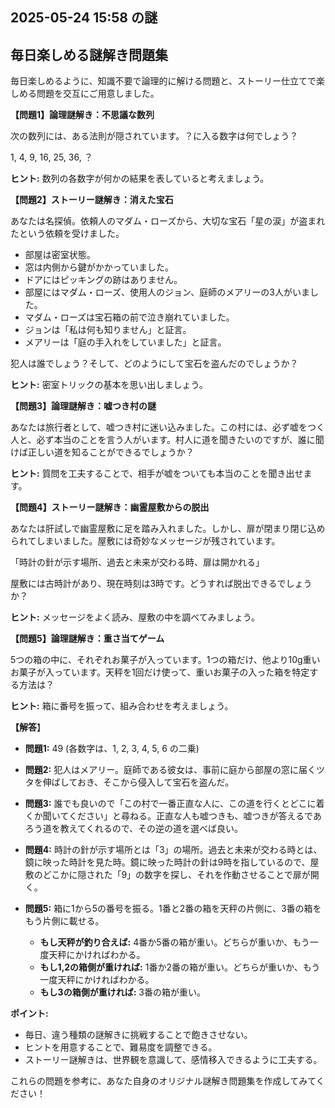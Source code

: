 ## 2025-05-24 15:58 の謎
## 毎日楽しめる謎解き問題集

毎日楽しめるように、知識不要で論理的に解ける問題と、ストーリー仕立てで楽しめる問題を交互にご用意しました。

**【問題1】論理謎解き：不思議な数列**

次の数列には、ある法則が隠されています。？に入る数字は何でしょう？

1, 4, 9, 16, 25, 36, ？

**ヒント:** 数列の各数字が何かの結果を表していると考えましょう。

**【問題2】ストーリー謎解き：消えた宝石**

あなたは名探偵。依頼人のマダム・ローズから、大切な宝石「星の涙」が盗まれたという依頼を受けました。

*   部屋は密室状態。
*   窓は内側から鍵がかかっていました。
*   ドアにはピッキングの跡はありません。
*   部屋にはマダム・ローズ、使用人のジョン、庭師のメアリーの3人がいました。
*   マダム・ローズは宝石箱の前で泣き崩れていました。
*   ジョンは「私は何も知りません」と証言。
*   メアリーは「庭の手入れをしていました」と証言。

犯人は誰でしょう？そして、どのようにして宝石を盗んだのでしょうか？

**ヒント:** 密室トリックの基本を思い出しましょう。

**【問題3】論理謎解き：嘘つき村の謎**

あなたは旅行者として、嘘つき村に迷い込みました。この村には、必ず嘘をつく人と、必ず本当のことを言う人がいます。村人に道を聞きたいのですが、誰に聞けば正しい道を知ることができるでしょうか？

**ヒント:** 質問を工夫することで、相手が嘘をついても本当のことを聞き出せます。

**【問題4】ストーリー謎解き：幽霊屋敷からの脱出**

あなたは肝試しで幽霊屋敷に足を踏み入れました。しかし、扉が閉まり閉じ込められてしまいました。屋敷には奇妙なメッセージが残されています。

「時計の針が示す場所、過去と未来が交わる時、扉は開かれる」

屋敷には古時計があり、現在時刻は3時です。どうすれば脱出できるでしょうか？

**ヒント:** メッセージをよく読み、屋敷の中を調べてみましょう。

**【問題5】論理謎解き：重さ当てゲーム**

5つの箱の中に、それぞれお菓子が入っています。1つの箱だけ、他より10g重いお菓子が入っています。天秤を1回だけ使って、重いお菓子の入った箱を特定する方法は？

**ヒント:** 箱に番号を振って、組み合わせを考えましょう。

**【解答**】

*   **問題1:** 49 (各数字は、1, 2, 3, 4, 5, 6 の二乗)
*   **問題2:** 犯人はメアリー。庭師である彼女は、事前に庭から部屋の窓に届くツタを伸ばしておき、そこから侵入して宝石を盗んだ。
*   **問題3:** 誰でも良いので「この村で一番正直な人に、この道を行くとどこに着くか聞いてください」と尋ねる。正直な人も嘘つきも、嘘つきが答えるであろう道を教えてくれるので、その逆の道を選べば良い。
*   **問題4:** 時計の針が示す場所とは「3」の場所。過去と未来が交わる時とは、鏡に映った時計を見た時。鏡に映った時計の針は9時を指しているので、屋敷のどこかに隠された「9」の数字を探し、それを作動させることで扉が開く。
*   **問題5:** 箱に1から5の番号を振る。1番と2番の箱を天秤の片側に、3番の箱をもう片側に載せる。

    *   **もし天秤が釣り合えば:** 4番か5番の箱が重い。どちらが重いか、もう一度天秤にかければわかる。
    *   **もし1,2の箱側が重ければ:** 1番か2番の箱が重い。どちらが重いか、もう一度天秤にかければわかる。
    *   **もし3の箱側が重ければ:** 3番の箱が重い。

**ポイント:**

*   毎日、違う種類の謎解きに挑戦することで飽きさせない。
*   ヒントを用意することで、難易度を調整できる。
*   ストーリー謎解きは、世界観を意識して、感情移入できるように工夫する。

これらの問題を参考に、あなた自身のオリジナル謎解き問題集を作成してみてください！
